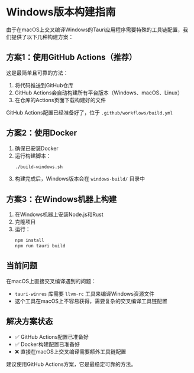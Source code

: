 # Windows版本构建指南

由于在macOS上交叉编译Windows的Tauri应用程序需要特殊的工具链配置，我们提供了以下几种构建方案：

## 方案1：使用GitHub Actions（推荐）

这是最简单且可靠的方法：

1. 将代码推送到GitHub仓库
2. GitHub Actions会自动构建所有平台版本（Windows、macOS、Linux）
3. 在仓库的Actions页面下载构建好的文件

GitHub Actions配置已经准备好了，位于 `.github/workflows/build.yml`

## 方案2：使用Docker

1. 确保已安装Docker
2. 运行构建脚本：
   ```bash
   ./build-windows.sh
   ```
3. 构建完成后，Windows版本会在 `windows-build/` 目录中

## 方案3：在Windows机器上构建

1. 在Windows机器上安装Node.js和Rust
2. 克隆项目
3. 运行：
   ```bash
   npm install
   npm run tauri build
   ```

## 当前问题

在macOS上直接交叉编译遇到的问题：
- `tauri-winres` 库需要 `llvm-rc` 工具来编译Windows资源文件
- 这个工具在macOS上不容易获得，需要复杂的交叉编译工具链配置

## 解决方案状态

- ✅ GitHub Actions配置已准备好
- ✅ Docker构建配置已准备好  
- ❌ 直接在macOS上交叉编译需要额外工具链配置

建议使用GitHub Actions方案，它是最稳定可靠的方法。
